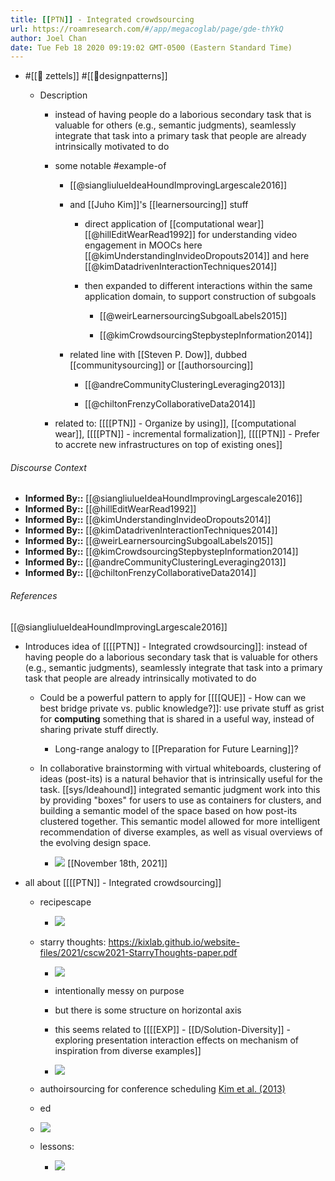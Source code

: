 ```yaml
---
title: [[PTN]] - Integrated crowdsourcing
url: https://roamresearch.com/#/app/megacoglab/page/gde-thYkQ
author: Joel Chan
date: Tue Feb 18 2020 09:19:02 GMT-0500 (Eastern Standard Time)
---
```


- #[[🌲 zettels]] #[[🔨designpatterns]]

    - Description

        - instead of having people do a laborious secondary task that is valuable for others (e.g., semantic judgments), seamlessly integrate that task into a primary task that people are already intrinsically motivated to do

        - some notable #example-of

            - [[@siangliulueIdeaHoundImprovingLargescale2016]]

            - and [[Juho Kim]]'s [[learnersourcing]] stuff

                - direct application of [[computational wear]] [[@hillEditWearRead1992]] for understanding video engagement in MOOCs here [[@kimUnderstandingInvideoDropouts2014]] and here [[@kimDatadrivenInteractionTechniques2014]]

                - then expanded to different interactions within the same application domain, to support construction of subgoals

                    - [[@weirLearnersourcingSubgoalLabels2015]]

                    - [[@kimCrowdsourcingStepbystepInformation2014]]

            - related line with [[Steven P. Dow]], dubbed [[communitysourcing]] or [[authorsourcing]]

                - [[@andreCommunityClusteringLeveraging2013]]

                - [[@chiltonFrenzyCollaborativeData2014]]

        - related to: [[[[PTN]] - Organize by using]], [[computational wear]], [[[[PTN]] - incremental formalization]], [[[[PTN]] - Prefer to accrete new infrastructures on top of existing ones]]

###### Discourse Context

- **Informed By::** [[@siangliulueIdeaHoundImprovingLargescale2016]]
- **Informed By::** [[@hillEditWearRead1992]]
- **Informed By::** [[@kimUnderstandingInvideoDropouts2014]]
- **Informed By::** [[@kimDatadrivenInteractionTechniques2014]]
- **Informed By::** [[@weirLearnersourcingSubgoalLabels2015]]
- **Informed By::** [[@kimCrowdsourcingStepbystepInformation2014]]
- **Informed By::** [[@andreCommunityClusteringLeveraging2013]]
- **Informed By::** [[@chiltonFrenzyCollaborativeData2014]]

###### References

[[@siangliulueIdeaHoundImprovingLargescale2016]]

- Introduces idea of [[[[PTN]] - Integrated crowdsourcing]]: instead of having people do a laborious secondary task that is valuable for others (e.g., semantic judgments), seamlessly integrate that task into a primary task that people are already intrinsically motivated to do

    - Could be a powerful pattern to apply for [[[[QUE]] - How can we best bridge private vs. public knowledge?]]: use private stuff as grist for **computing** something that is shared in a useful way, instead of sharing private stuff directly.

        - Long-range analogy to [[Preparation for Future Learning]]?

    - In collaborative brainstorming with virtual whiteboards, clustering of ideas (post-its) is a natural behavior that is intrinsically useful for the task. [[sys/Ideahound]] integrated semantic judgment work into this by providing "boxes" for users to use as containers for clusters, and building a semantic model of the space based on how post-its clustered together. This semantic model allowed for more intelligent recommendation of diverse examples, as well as visual overviews of the evolving design space.

        - ![](https://firebasestorage.googleapis.com/v0/b/firescript-577a2.appspot.com/o/imgs%2Fapp%2Fmegacoglab%2FUESttdC69R.png?alt=media&token=92484399-6889-427d-937c-c9981b26bce6)
[[November 18th, 2021]]

- all about [[[[PTN]] - Integrated crowdsourcing]]

    - recipescape

        - ![](https://firebasestorage.googleapis.com/v0/b/firescript-577a2.appspot.com/o/imgs%2Fapp%2Fmegacoglab%2FeGUEVR2nRG.png?alt=media&token=44b18c5d-8aed-4520-8c8c-0c1e4d2caedc)

    - starry thoughts: https://kixlab.github.io/website-files/2021/cscw2021-StarryThoughts-paper.pdf

        - ![](https://firebasestorage.googleapis.com/v0/b/firescript-577a2.appspot.com/o/imgs%2Fapp%2Fmegacoglab%2FUZTnjgOYpE.png?alt=media&token=098d5d3e-2f0e-4afd-8b4b-3caa371941aa)

        - intentionally messy on purpose

        - but there is some structure on horizontal axis

        - this seems related to [[[[EXP]] - [[D/Solution-Diversity]] - exploring presentation interaction effects on mechanism of inspiration from diverse examples]]

        - ![](https://firebasestorage.googleapis.com/v0/b/firescript-577a2.appspot.com/o/imgs%2Fapp%2Fmegacoglab%2Feaiu0u9qpL.png?alt=media&token=e30c65ac-6c8f-433a-8413-004b771f86fe)

    - authoirsourcing for conference scheduling [Kim et al. (2013)]([[@kimCobiCommunityinformedConference2013]])

    - ed

    - ![](https://firebasestorage.googleapis.com/v0/b/firescript-577a2.appspot.com/o/imgs%2Fapp%2Fmegacoglab%2Finlzl9rrI9.png?alt=media&token=1872f370-e467-410a-8f5f-446771dd9ce8)

    - lessons:

        - ![](https://firebasestorage.googleapis.com/v0/b/firescript-577a2.appspot.com/o/imgs%2Fapp%2Fmegacoglab%2FCWGRKDlPp1.png?alt=media&token=f391f355-0903-432d-aa84-10e0f4fba358)
